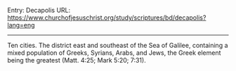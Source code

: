 Entry: Decapolis
URL: https://www.churchofjesuschrist.org/study/scriptures/bd/decapolis?lang=eng

---

Ten cities. The district east and southeast of the Sea of Galilee, containing a mixed population of Greeks, Syrians, Arabs, and Jews, the Greek element being the greatest (Matt. 4:25; Mark 5:20; 7:31).
